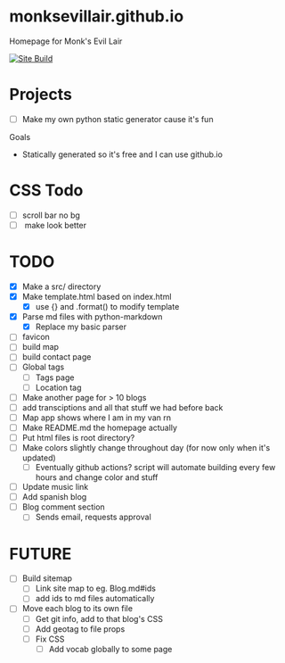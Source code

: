 # monksevillair.github.io
Homepage for Monk's Evil Lair

[![Site Build](https://github.com/monksevillair/monksevillair.github.io/actions/workflows/python-app.yml/badge.svg)](https://github.com/monksevillair/monksevillair.github.io/actions/workflows/python-app.yml)

# Projects
- [ ] Make my own python static generator cause it's fun

Goals
- Statically generated so it's free and I can use github.io

# CSS Todo
- [ ] scroll bar no bg
- [ ] <vocab> make look better

# TODO
- [x] Make a src/ directory
- [x] Make template.html based on index.html
  - [x] use {} and .format() to modify template
- [x] Parse md files with python-markdown
  - [x] Replace my basic parser
- [ ] favicon
- [ ] build map
- [ ] build contact page
- [ ] Global tags
  - [ ] Tags page
  - [ ] Location tag
- [ ] Make another page for > 10 blogs
- [ ] add transciptions and all that stuff we had before back
- [ ] Map app shows where I am in my van rn
- [ ] Make README.md the homepage actually
- [ ] Put html files is root directory?
- [ ] Make colors slightly change throughout day (for now only when it's updated)
  - [ ] Eventually github actions? script will automate building every few hours and change color and stuff
- [ ] Update music link
- [ ] Add spanish blog
- [ ] Blog comment section
  - [ ] Sends email, requests approval

# FUTURE
- [ ] Build sitemap
  - [ ] Link site map to eg. Blog.md#ids
  - [ ] add ids to md files automatically
- [ ] Move each blog to its own file
    - [ ] Get git info, add to that blog's CSS
    - [ ] Add geotag to file props
    - [ ] Fix <vocab> CSS
		- [ ] Add vocab globally to some page
